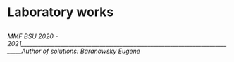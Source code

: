# Laboratory works
## 
######  MMF BSU 2020 - 2021______________________________________________________________________________*Author of solutions: Baranowsky Eugene*
